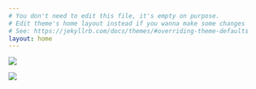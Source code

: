 ```yaml
---
# You don't need to edit this file, it's empty on purpose.
# Edit theme's home layout instead if you wanna make some changes
# See: https://jekyllrb.com/docs/themes/#overriding-theme-defaults
layout: home
---
```


<a href="http://www.samuelschimmel.com/unreal/"><img src="http://www.samuelschimmel.com/assets/unreal/1.png" onmouseover="this.src='http://www.samuelschimmel.com/assets/unreal/unreal_mouseover.png'" onmouseout="this.src='http://www.samuelschimmel.com/assets/unreal/1.png'" /></a>

<a href="http://www.samuelschimmel.com/unity/"><img src="http://www.samuelschimmel.com/assets/unity/mainmenu.png" onmouseover="this.src='http://www.samuelschimmel.com/assets/unity/unity_mouseover.png'" onmouseout="this.src='http://www.samuelschimmel.com/assets/unity/mainmenu.png'" /></a>
